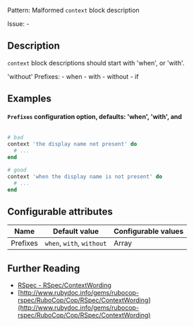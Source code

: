 Pattern: Malformed `context` block description

Issue: -

## Description

`context` block descriptions should start with 'when', or 'with'.

'without'
  Prefixes:
    - when
    - with
    - without
    - if

## Examples

#### `Prefixes` configuration option, defaults: 'when', 'with', and

```ruby

```
```ruby
# bad
context 'the display name not present' do
  # ...
end

# good
context 'when the display name is not present' do
  # ...
end
```

## Configurable attributes

Name | Default value | Configurable values
--- | --- | ---
Prefixes | `when`, `with`, `without` | Array

## Further Reading

* [RSpec - RSpec/ContextWording](https://docs.rubocop.org/rubocop-rspec/cops_rspec.html#rspeccontextwording)
* [http://www.rubydoc.info/gems/rubocop-rspec/RuboCop/Cop/RSpec/ContextWording](http://www.rubydoc.info/gems/rubocop-rspec/RuboCop/Cop/RSpec/ContextWording)
